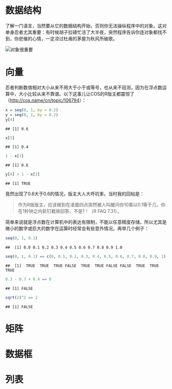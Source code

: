 # 数据结构

了解一门语言，当然要从它的数据结构开始，否则你无法操纵程序中的对象。这对单身忍者尤其重要：有时候胡子拉碴忙活了大半夜，突然程序告诉你连对象都找不到，你悲催的心情，一定凉过杜甫的茅屋为秋风所破歌。

![对象很重要](http://i.imgur.com/KD3EZ.jpg)

# 向量

忍者判断数值相对大小从来不用大于小于或等号，也从来不目测，因为在浮点数运算中，大小比较从来不靠谱。以下这事儿让COS的R版主都震惊了（<http://cos.name/cn/topic/106794>）：


```r
x = seq(0, 1, by = 0.2)
y = seq(0, 1, by = 0.2)
y[4]
```

```
## [1] 0.6
```

```r
x[3]
```

```
## [1] 0.4
```

```r
1 - x[3]
```

```
## [1] 0.6
```

```r
y[4] > 1 - x[3]
```

```
## [1] TRUE
```


竟然出现了0.6大于0.6的情况，版主大人大呼坑爹。当时我的回帖是：

> 作为R版版主，应该做到在凌晨四点突然被人叫醒问你10乘以0.1等于几，你在1秒钟之内斩钉截铁回答，不是1！（R FAQ 7.31）。

简单来说就是浮点数在计算机中的表达有限制，不能以任意精度存储，所以尤其是微小的数字或巨大的数字在运算时经常会有些意外情况。再举几个例子：


```r
seq(0, 1, 0.1)
```

```
##  [1] 0.0 0.1 0.2 0.3 0.4 0.5 0.6 0.7 0.8 0.9 1.0
```

```r
seq(0, 1, 0.1) == c(0, 0.1, 0.2, 0.3, 0.4, 0.5, 0.6, 0.7, 0.8, 0.9, 1)
```

```
##  [1]  TRUE  TRUE  TRUE FALSE  TRUE  TRUE FALSE FALSE  TRUE  TRUE  TRUE
```

```r
0.3 - 0.7 + 0.4 == 0
```

```
## [1] FALSE
```

```r
sqrt(2)^2 == 2
```

```
## [1] FALSE
```



# 矩阵

# 数据框

# 列表


